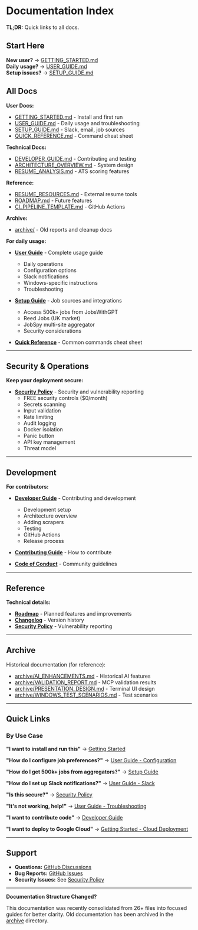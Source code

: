 # Documentation Index

**TL;DR:** Quick links to all docs.

## Start Here

**New user?** → [GETTING_STARTED.md](GETTING_STARTED.md)  
**Daily usage?** → [USER_GUIDE.md](USER_GUIDE.md)  
**Setup issues?** → [SETUP_GUIDE.md](SETUP_GUIDE.md)

## All Docs

**User Docs:**
- [GETTING_STARTED.md](GETTING_STARTED.md) - Install and first run
- [USER_GUIDE.md](USER_GUIDE.md) - Daily usage and troubleshooting  
- [SETUP_GUIDE.md](SETUP_GUIDE.md) - Slack, email, job sources
- [QUICK_REFERENCE.md](QUICK_REFERENCE.md) - Command cheat sheet

**Technical Docs:**
- [DEVELOPER_GUIDE.md](DEVELOPER_GUIDE.md) - Contributing and testing
- [ARCHITECTURE_OVERVIEW.md](ARCHITECTURE_OVERVIEW.md) - System design
- [RESUME_ANALYSIS.md](RESUME_ANALYSIS.md) - ATS scoring features

**Reference:**
- [RESUME_RESOURCES.md](RESUME_RESOURCES.md) - External resume tools
- [ROADMAP.md](ROADMAP.md) - Future features
- [CI_PIPELINE_TEMPLATE.md](CI_PIPELINE_TEMPLATE.md) - GitHub Actions

**Archive:**
- [archive/](archive/) - Old reports and cleanup docs

**For daily usage:**

- **[User Guide](USER_GUIDE.md)** - Complete usage guide
  - Daily operations
  - Configuration options
  - Slack notifications
  - Windows-specific instructions
  - Troubleshooting

- **[Setup Guide](SETUP_GUIDE.md)** - Job sources and integrations
  - Access 500k+ jobs from JobsWithGPT
  - Reed Jobs (UK market)
  - JobSpy multi-site aggregator
  - Security considerations

- **[Quick Reference](QUICK_REFERENCE.md)** - Common commands cheat sheet

---

## Security & Operations

**Keep your deployment secure:**

- **[Security Policy](../SECURITY.md)** - Security and vulnerability reporting
  - FREE security controls ($0/month)
  - Secrets scanning
  - Input validation
  - Rate limiting
  - Audit logging
  - Docker isolation
  - Panic button
  - API key management
  - Threat model

---

## Development

**For contributors:**

- **[Developer Guide](DEVELOPER_GUIDE.md)** - Contributing and development
  - Development setup
  - Architecture overview
  - Adding scrapers
  - Testing
  - GitHub Actions
  - Release process

- **[Contributing Guide](../CONTRIBUTING.md)** - How to contribute
- **[Code of Conduct](../CODE_OF_CONDUCT.md)** - Community guidelines

---

## Reference

**Technical details:**

- **[Roadmap](ROADMAP.md)** - Planned features and improvements
- **[Changelog](../CHANGELOG.md)** - Version history
- **[Security Policy](../SECURITY.md)** - Vulnerability reporting

---

## Archive

Historical documentation (for reference):

- [archive/AI_ENHANCEMENTS.md](archive/AI_ENHANCEMENTS.md) - Historical AI features
- [archive/VALIDATION_REPORT.md](archive/VALIDATION_REPORT.md) - MCP validation results
- [archive/PRESENTATION_DESIGN.md](archive/PRESENTATION_DESIGN.md) - Terminal UI design
- [archive/WINDOWS_TEST_SCENARIOS.md](archive/WINDOWS_TEST_SCENARIOS.md) - Test scenarios

---

## Quick Links

### By Use Case

**"I want to install and run this"**
→ [Getting Started](GETTING_STARTED.md)

**"How do I configure job preferences?"**
→ [User Guide - Configuration](USER_GUIDE.md#configuration)

**"How do I get 500k+ jobs from aggregators?"**
→ [Setup Guide](SETUP_GUIDE.md)

**"How do I set up Slack notifications?"**
→ [User Guide - Slack](USER_GUIDE.md#slack-notifications)

**"Is this secure?"**
→ [Security Policy](../SECURITY.md)

**"It's not working, help!"**
→ [User Guide - Troubleshooting](USER_GUIDE.md#troubleshooting)

**"I want to contribute code"**
→ [Developer Guide](DEVELOPER_GUIDE.md)

**"I want to deploy to Google Cloud"**
→ [Getting Started - Cloud Deployment](GETTING_STARTED.md#%EF%B8%8F-quick-start-cloud)

---

## Support

- **Questions:** [GitHub Discussions](https://github.com/cboyd0319/job-search-automation/discussions)
- **Bug Reports:** [GitHub Issues](https://github.com/cboyd0319/job-search-automation/issues)
- **Security Issues:** See [Security Policy](../SECURITY.md)

---

**Documentation Structure Changed?**

This documentation was recently consolidated from 26+ files into focused guides for better clarity. Old documentation has been archived in the [archive](archive/) directory.
